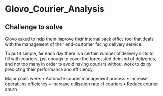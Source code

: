 # Glovo_Courier_Analysis

## Challenge to solve

Glovo asked to help them improve their internal back office tool that deals with the management of 
their end-customer facing delivery service.  

To put it simple, for each day there is a certain number of delivery slots to fill with couriers, just enough to 
cover the forecasted demand of deliveries, and not too many in order to avoid having couriers without work to do by 
predicting their performance and efficiency.

Major goals were:
• Automate courier management process
• Increase operations efficiency
• Increase utilisation rate of couriers
• Reduce courier churn

